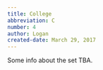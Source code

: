 ```yaml
---
title: College
abbreviation: C
number: 4
author: Logan
created-date: March 29, 2017
---
```

Some info about the set TBA.
